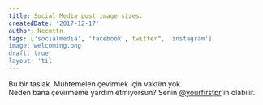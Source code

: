 ```yaml
---
title: Social Media post image sizes.
createdDate: '2017-12-17'
author: Necmttn
tags: ['socialmedia', 'facebook', twitter", 'instagram']
image: welcoming.png
draft: true
layout: 'til'
---
```


Bu bir taslak. Muhtemelen çevirmek için vaktim yok.  
Neden bana çevirmeme yardım etmiyorsun? Senin [@yourfirstpr](https://twitter.com/yourfirstpr)'in olabilir.

